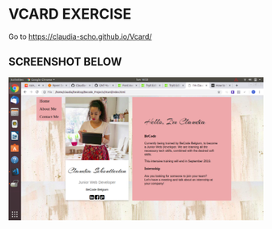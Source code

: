 # VCARD EXERCISE

Go to https://claudia-scho.github.io/Vcard/

## SCREENSHOT BELOW

![alt text](https://raw.githubusercontent.com/Claudia-Scho/Vcard/master/Pictures/Screenshot%20Vcard.png)


